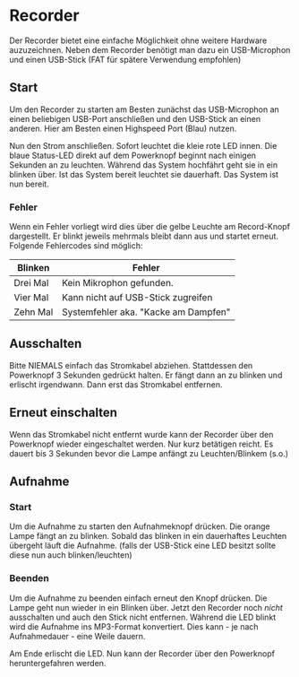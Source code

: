 # Recorder
Der Recorder bietet eine einfache Möglichkeit ohne weitere Hardware auzuzeichnen. Neben dem Recorder benötigt man dazu ein USB-Microphon und einen USB-Stick (FAT für spätere Verwendung empfohlen)

## Start
Um den Recorder zu starten am Besten zunächst das USB-Microphon an einen beliebigen USB-Port anschließen und den USB-Stick an einen anderen. Hier am Besten einen Highspeed Port (Blau) nutzen.

Nun den Strom anschließen. Sofort leuchtet die kleie rote LED innen. Die blaue Status-LED direkt auf dem Powerknopf beginnt nach einigen Sekunden an zu leuchten. Während das System hochfährt geht sie in ein blinken über. Ist das System bereit leuchtet sie dauerhaft. Das System ist nun bereit.

### Fehler
Wenn ein Fehler vorliegt wird dies über die gelbe Leuchte am Record-Knopf dargestellt. Er blinkt jeweils mehrmals bleibt dann aus und startet erneut. Folgende Fehlercodes sind möglich:

| Blinken | Fehler |
|-|-|
| Drei Mal | Kein Mikrophon gefunden. |
| Vier Mal | Kann nicht auf USB-Stick zugreifen |
| Zehn Mal | Systemfehler aka. "Kacke am Dampfen" |

## Ausschalten
Bitte NIEMALS einfach das Stromkabel abziehen. Stattdessen den Powerknopf 3 Sekunden gedrückt halten. Er fängt dann an zu blinken und erlischt irgendwann. Dann erst das Stromkabel entfernen.

## Erneut einschalten
Wenn das Stromkabel nicht entfernt wurde kann der Recorder über den Powerknopf wieder eingeschaltet werden. Nur kurz betätigen reicht. Es dauert bis 3 Sekunden bevor die Lampe anfängt zu Leuchten/Blinkem (s.o.)

## Aufnahme
### Start
Um die Aufnahme zu starten den Aufnahmeknopf drücken. Die orange Lampe fängt an zu blinken. Sobald das blinken in ein dauerhaftes Leuchten übergeht läuft die Aufnahme. (falls der USB-Stick eine LED besitzt sollte diese nun auch blinken/leuchten)

### Beenden
Um die Aufnahme zu beenden einfach erneut den Knopf drücken. Die Lampe geht nun wieder in ein Blinken über. Jetzt den Recorder noch *nicht* ausschalten und auch den Stick nicht entfernen. Während die LED blinkt wird die Aufnahme ins MP3-Format konvertiert. Dies kann - je nach Aufnahmedauer - eine Weile dauern. 

Am Ende erlischt die LED. Nun kann der Recorder über den Powerknopf heruntergefahren werden. 

